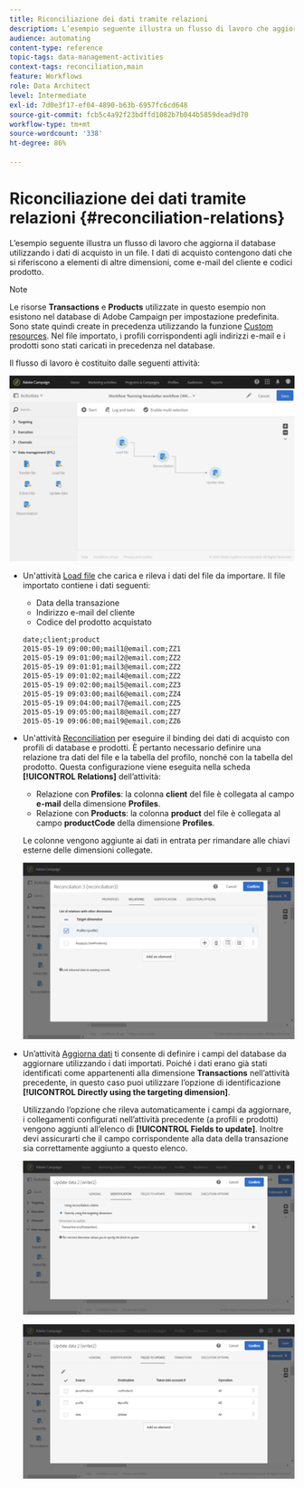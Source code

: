 ```yaml
---
title: Riconciliazione dei dati tramite relazioni
description: L’esempio seguente illustra un flusso di lavoro che aggiorna il database utilizzando i dati di acquisto in un file.
audience: automating
content-type: reference
topic-tags: data-management-activities
context-tags: reconciliation,main
feature: Workflows
role: Data Architect
level: Intermediate
exl-id: 7d0e3f17-ef04-4890-b63b-6957fc6cd648
source-git-commit: fcb5c4a92f23bdffd1082b7b044b5859dead9d70
workflow-type: tm+mt
source-wordcount: '338'
ht-degree: 86%

---
```


# Riconciliazione dei dati tramite relazioni {#reconciliation-relations}

L’esempio seguente illustra un flusso di lavoro che aggiorna il database utilizzando i dati di acquisto in un file. I dati di acquisto contengono dati che si riferiscono a elementi di altre dimensioni, come e-mail del cliente e codici prodotto.

>[!NOTE]
>
>Le risorse **Transactions** e **Products** utilizzate in questo esempio non esistono nel database di Adobe Campaign per impostazione predefinita. Sono state quindi create in precedenza utilizzando la funzione [Custom resources](../../developing/using/data-model-concepts.md). Nel file importato, i profili corrispondenti agli indirizzi e-mail e i prodotti sono stati caricati in precedenza nel database.

Il flusso di lavoro è costituito dalle seguenti attività:

![](assets/reconciliation_example1.png)

* Un&#39;attività [Load file](../../automating/using/load-file.md) che carica e rileva i dati del file da importare. Il file importato contiene i dati seguenti:

   * Data della transazione
   * Indirizzo e-mail del cliente
   * Codice del prodotto acquistato

   ```
   date;client;product
   2015-05-19 09:00:00;mail1@email.com;ZZ1
   2015-05-19 09:01:00;mail2@email.com;ZZ2
   2015-05-19 09:01:01;mail3@email.com;ZZ2
   2015-05-19 09:01:02;mail4@email.com;ZZ2
   2015-05-19 09:02:00;mail5@email.com;ZZ3
   2015-05-19 09:03:00;mail6@email.com;ZZ4
   2015-05-19 09:04:00;mail7@email.com;ZZ5
   2015-05-19 09:05:00;mail8@email.com;ZZ7
   2015-05-19 09:06:00;mail9@email.com;ZZ6
   ```

* Un&#39;attività [Reconciliation](../../automating/using/reconciliation.md) per eseguire il binding dei dati di acquisto con profili di database e prodotti. È pertanto necessario definire una relazione tra dati del file e la tabella del profilo, nonché con la tabella del prodotto. Questa configurazione viene eseguita nella scheda **[!UICONTROL Relations]** dell’attività:

   * Relazione con **Profiles**: la colonna **client** del file è collegata al campo **e-mail** della dimensione **Profiles**.
   * Relazione con **Products**: la colonna **product** del file è collegata al campo **productCode** della dimensione **Profiles**.

   Le colonne vengono aggiunte ai dati in entrata per rimandare alle chiavi esterne delle dimensioni collegate.

   ![](assets/reconciliation_example3.png)

* Un’attività [Aggiorna dati](../../automating/using/update-data.md) ti consente di definire i campi del database da aggiornare utilizzando i dati importati. Poiché i dati erano già stati identificati come appartenenti alla dimensione **Transactions** nell’attività precedente, in questo caso puoi utilizzare l’opzione di identificazione **[!UICONTROL Directly using the targeting dimension]**.

   Utilizzando l’opzione che rileva automaticamente i campi da aggiornare, i collegamenti configurati nell’attività precedente (a profili e prodotti) vengono aggiunti all’elenco di **[!UICONTROL Fields to update]**. Inoltre devi assicurarti che il campo corrispondente alla data della transazione sia correttamente aggiunto a questo elenco.

   ![](assets/reconciliation_example5.png)

   ![](assets/reconciliation_example4.png)
